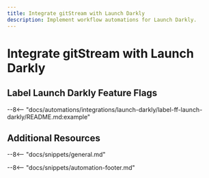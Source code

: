 ```yaml
---
title: Integrate gitStream with Launch Darkly
description: Implement workflow automations for Launch Darkly.
---
```

# Integrate gitStream with Launch Darkly

<a name="label-ff-launch-darkly"></a>
## Label Launch Darkly Feature Flags
--8<-- "docs/automations/integrations/launch-darkly/label-ff-launch-darkly/README.md:example"


## Additional Resources

--8<-- "docs/snippets/general.md"

--8<-- "docs/snippets/automation-footer.md"